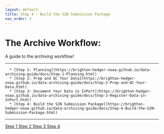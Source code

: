 ```yaml
---
layout: default
title: Step 4 - Build the S2N Submission Package
nav_order: 1
---
```


# The Archive Workflow:

A guide to the archiving workflow!

---

      * [Step 1: Planning](https://brighton-hedger-noaa.github.io/data-archiving-guide/docs/Step-1-Planning.html)
      * [Step 2: Prep and QC Your Data](https://brighton-hedger-noaa.github.io/data-archiving-guide/docs/Step-2-Prep-and-QC-Your-Data.html)
      * [Step 3: Document Your Data in InPort](https://brighton-hedger-noaa.github.io/data-archiving-guide/docs/Step-3-Register-Data-in-InPort.html)
      * [Step 4: Build the S2N Submission Package](https://brighton-hedger-noaa.github.io/data-archiving-guide/docs/Step-4-Build-the-S2N-Submission-Package.html)

  
---
<a href="{{ '/docs/Step-1-Planning.html' | relative_url }}" class="btn btn-custom fs-6 mb-4 mb-md-0">
  Step 1
</a>
<a href="{{ '/docs/Step-2-Prep-and-QC-Your-Data.html' | relative_url }}" class="btn btn-custom fs-6 mb-4 mb-md-0">
  Step 2
</a>
<a href="{{ '/docs/Step-3-Register-Data-in-InPort.html' | relative_url }}" class="btn btn-custom fs-6 mb-4 mb-md-0">
  Step 3
</a>
<a href="{{ '/docs/Step-4-Build-the-S2N-Submission-Package.html' | relative_url }}" class="btn btn-custom fs-6 mb-4 mb-md-0">
  Step 4
</a>
